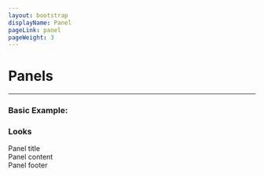 ```yaml
---
layout: bootstrap
displayName: Panel
pageLink: panel
pageWeight: 3
---
```


# Panels
---

### Basic Example:
 
### Looks
<div class="panel panel-default">
    <div class="panel-heading">
        <div class="panel-title">Panel title</div>
    </div>
    <div class="panel-body">
        Panel content
    </div>
    <div class="panel-footer">Panel footer</div>
</div>